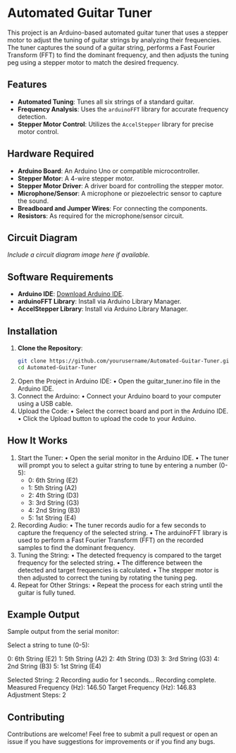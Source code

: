# Automated Guitar Tuner

This project is an Arduino-based automated guitar tuner that uses a stepper motor to adjust the tuning of guitar strings by analyzing their frequencies. The tuner captures the sound of a guitar string, performs a Fast Fourier Transform (FFT) to find the dominant frequency, and then adjusts the tuning peg using a stepper motor to match the desired frequency.

## Features
- **Automated Tuning**: Tunes all six strings of a standard guitar.
- **Frequency Analysis**: Uses the `arduinoFFT` library for accurate frequency detection.
- **Stepper Motor Control**: Utilizes the `AccelStepper` library for precise motor control.

## Hardware Required
- **Arduino Board**: An Arduino Uno or compatible microcontroller.
- **Stepper Motor**: A 4-wire stepper motor.
- **Stepper Motor Driver**: A driver board for controlling the stepper motor.
- **Microphone/Sensor**: A microphone or piezoelectric sensor to capture the sound.
- **Breadboard and Jumper Wires**: For connecting the components.
- **Resistors**: As required for the microphone/sensor circuit.

## Circuit Diagram
*Include a circuit diagram image here if available.*

## Software Requirements
- **Arduino IDE**: [Download Arduino IDE](https://www.arduino.cc/en/software).
- **arduinoFFT Library**: Install via Arduino Library Manager.
- **AccelStepper Library**: Install via Arduino Library Manager.

## Installation

1. **Clone the Repository**:
   ```bash
   git clone https://github.com/yourusername/Automated-Guitar-Tuner.git
   cd Automated-Guitar-Tuner
2.	Open the Project in Arduino IDE:
	•	Open the guitar_tuner.ino file in the Arduino IDE.
3.	Connect the Arduino:
	•	Connect your Arduino board to your computer using a USB cable.
4.	Upload the Code:
	•	Select the correct board and port in the Arduino IDE.
	•	Click the Upload button to upload the code to your Arduino.

## How It Works

1.	Start the Tuner:
	•	Open the serial monitor in the Arduino IDE.
	•	The tuner will prompt you to select a guitar string to tune by entering a number (0-5):
	- 0: 6th String (E2)
	- 1: 5th String (A2)
	- 2: 4th String (D3)
	- 3: 3rd String (G3)
	- 4: 2nd String (B3)
	- 5: 1st String (E4)
2.	Recording Audio:
	•	The tuner records audio for a few seconds to capture the frequency of the selected string.
	•	The arduinoFFT library is used to perform a Fast Fourier Transform (FFT) on the recorded samples to find the dominant frequency.
3.	Tuning the String:
	•	The detected frequency is compared to the target frequency for the selected string.
	•	The difference between the detected and target frequencies is calculated.
	•	The stepper motor is then adjusted to correct the tuning by rotating the tuning peg.
4.	Repeat for Other Strings:
	•	Repeat the process for each string until the guitar is fully tuned.

## Example Output

Sample output from the serial monitor:

Select a string to tune (0-5):

0: 6th String (E2)
1: 5th String (A2)
2: 4th String (D3)
3: 3rd String (G3)
4: 2nd String (B3)
5: 1st String (E4)

Selected String: 2
Recording audio for 1 seconds...
Recording complete.
Measured Frequency (Hz): 146.50
Target Frequency (Hz): 146.83
Adjustment Steps: 2

## Contributing

Contributions are welcome! Feel free to submit a pull request or open an issue if you have suggestions for improvements or if you find any bugs.
